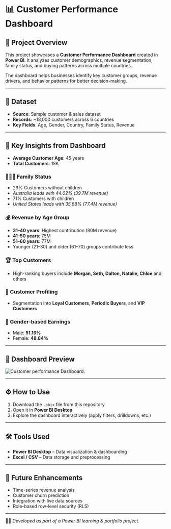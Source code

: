 # 📊 Customer Performance Dashboard

## 📌 Project Overview
This project showcases a **Customer Performance Dashboard** created in **Power BI**.
It analyzes customer demographics, revenue segmentation, family status, and buying patterns across multiple countries.

The dashboard helps businesses identify key customer groups, revenue drivers, and behavior patterns for better decision-making.

---

## 📂 Dataset
- **Source**: Sample customer & sales dataset
- **Records**: ~18,000 customers across 6 countries
- **Key Fields**: Age, Gender, Country, Family Status, Revenue

---

## 🔑 Key Insights from Dashboard
- **Average Customer Age**: 45 years
- **Total Customers**: 18K

### 👨‍👩‍👧 Family Status
- 29% Customers without children
- *Australia leads with 44.02% (39.7M revenue)*
- 71% Customers with children
- *United States leads with 35.68% (77.4M revenue)*

### 💰 Revenue by Age Group
- **31–40 years**: Highest contribution (80M revenue)
- **41–50 years**: 75M
- **51–60 years**: 77M
- Younger (21–30) and older (61–70) groups contribute less

### 🏆 Top Customers
- High-ranking buyers include **Morgan, Seth, Dalton, Natalie, Chloe** and others

### 👥 Customer Profiling
- Segmentation into **Loyal Customers**, **Periodic Buyers**, and **VIP Customers**

### 🚻 Gender-based Earnings
- Male: **51.16%**
- Female: **48.84%**

---

## 📸 Dashboard Preview
![Customer performance Dashboard.](./Screenshots2.png)


---

## ⚙️ How to Use
1. Download the `.pbix` file from this repository
2. Open it in **Power BI Desktop**
3. Explore the dashboard interactively (apply filters, drilldowns, etc.)

---

## 🛠️ Tools Used
- **Power BI Desktop** – Data visualization & dashboarding
- **Excel / CSV** – Data storage and preprocessing

---

## 🚀 Future Enhancements
- Time-series revenue analysis
- Customer churn prediction
- Integration with live data sources
- Role-based row-level security (RLS)

---

👩‍💻 *Developed as part of a Power BI learning & portfolio project.*

